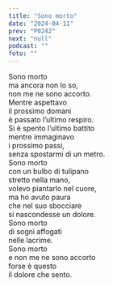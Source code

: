 ```yaml
---
title: "Sono morto"
date: "2024-04-11"
prev: "P0242"
next: "null"
podcast: ""
foto: ""
---
```


Sono morto  
ma ancora non lo so,  
non me ne sono accorto.  
Mentre aspettavo   
il prossimo domani  
è passato l’ultimo respiro.  
Si è spento l’ultimo battito  
mentre immaginavo  
i prossimo passi,  
senza spostarmi di un metro.  
Sono morto   
con un bulbo di tulipano  
stretto nella mano,  
volevo piantarlo nel cuore,  
ma ho avuto paura  
che nel suo sbocciare  
si nascondesse un dolore.  
Sono morto  
di sogni affogati  
nelle lacrime.  
Sono morto  
e non me ne sono accorto  
forse è questo  
il dolore che sento.  